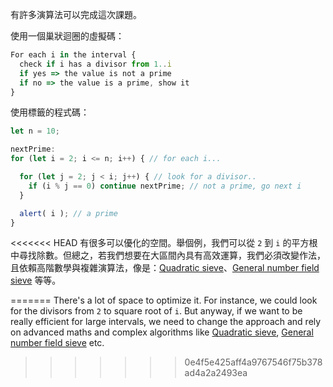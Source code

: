有許多演算法可以完成這次課題。

使用一個巢狀迴圈的虛擬碼：

```js
For each i in the interval {
  check if i has a divisor from 1..i
  if yes => the value is not a prime
  if no => the value is a prime, show it
}
```

使用標籤的程式碼：

```js run
let n = 10;

nextPrime:
for (let i = 2; i <= n; i++) { // for each i...

  for (let j = 2; j < i; j++) { // look for a divisor..
    if (i % j == 0) continue nextPrime; // not a prime, go next i
  }

  alert( i ); // a prime
}
```

<<<<<<< HEAD
有很多可以優化的空間。舉個例，我們可以從 `2` 到 `i` 的平方根中尋找除數。但總之，若我們想要在大區間內具有高效運算，我們必須改變作法，且依賴高階數學與複雜演算法，像是：[Quadratic sieve](https://en.wikipedia.org/wiki/Quadratic_sieve)、[General number field sieve](https://en.wikipedia.org/wiki/General_number_field_sieve) 等等。

=======
There's a lot of space to optimize it. For instance, we could look for the divisors from `2` to square root of `i`. But anyway, if we want to be really efficient for large intervals, we need to change the approach and rely on advanced maths and complex algorithms like [Quadratic sieve](https://en.wikipedia.org/wiki/Quadratic_sieve), [General number field sieve](https://en.wikipedia.org/wiki/General_number_field_sieve) etc.
>>>>>>> 0e4f5e425aff4a9767546f75b378ad4a2a2493ea
